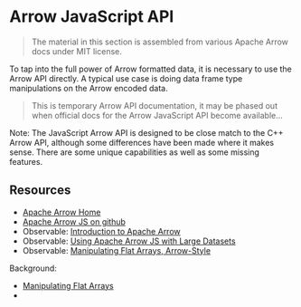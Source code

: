 # Arrow JavaScript API

> The material in this section is assembled from various Apache Arrow docs under MIT license.

To tap into the full power of Arrow formatted data, it is necessary to use the Arrow API directly. A typical use case is doing data frame type manipulations on the Arrow encoded data.

> This is temporary Arrow API documentation, it may be phased out when official docs for the Arrow JavaScript API become available...

Note: The JavaScript Arrow API is designed to be close match to the C++ Arrow API, although some differences have been made where it makes sense. There are some unique capabilities as well as some missing features.



## Resources

* [Apache Arrow Home](https://arrow.apache.org/)
* [Apache Arrow JS on github](https://github.com/apache/arrow/tree/master/js)
* Observable: [Introduction to Apache Arrow](https://observablehq.com/@theneuralbit/introduction-to-apache-arrow)
* Observable: [Using Apache Arrow JS with Large Datasets](https://observablehq.com/@theneuralbit/using-apache-arrow-js-with-large-datasets)
* Observable: [Manipulating Flat Arrays, Arrow-Style](https://observablehq.com/@lmeyerov/manipulating-flat-arrays-arrow-style)

Background:

* [Manipulating Flat Arrays](https://observablehq.com/@mbostock/manipulating-flat-arrays)
* 